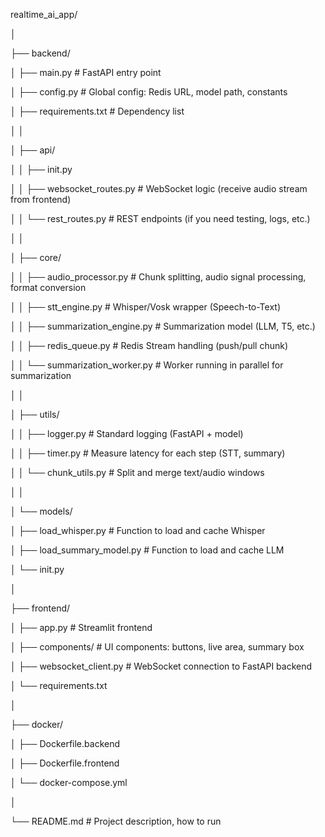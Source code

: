 realtime\_ai\_app/

│

├── backend/

│   ├── main.py                     # FastAPI entry point

│   ├── config.py                   # Global config: Redis URL, model path, constants

│   ├── requirements.txt            # Dependency list

│   │

│   ├── api/

│   │   ├── init.py

│   │   ├── websocket\_routes.py     # WebSocket logic (receive audio stream from frontend)

│   │   └── rest\_routes.py          # REST endpoints (if you need testing, logs, etc.)

│   │

│   ├── core/

│   │   ├── audio\_processor.py      # Chunk splitting, audio signal processing, format conversion

│   │   ├── stt\_engine.py           # Whisper/Vosk wrapper (Speech-to-Text)

│   │   ├── summarization\_engine.py # Summarization model (LLM, T5, etc.)

│   │   ├── redis\_queue.py          # Redis Stream handling (push/pull chunk)

│   │   └── summarization\_worker.py # Worker running in parallel for summarization

│   │

│   ├── utils/

│   │   ├── logger.py               # Standard logging (FastAPI + model)

│   │   ├── timer.py                # Measure latency for each step (STT, summary)

│   │   └── chunk\_utils.py          # Split and merge text/audio windows

│   │

│   └── models/

│       ├── load\_whisper.py         # Function to load and cache Whisper

│       ├── load\_summary\_model.py   # Function to load and cache LLM

│       └── init.py

│

├── frontend/

│   ├── app.py                      # Streamlit frontend

│   ├── components/                 # UI components: buttons, live area, summary box

│   ├── websocket\_client.py         # WebSocket connection to FastAPI backend

│   └── requirements.txt

│

├── docker/

│   ├── Dockerfile.backend

│   ├── Dockerfile.frontend

│   └── docker-compose.yml

│

└── README.md                       # Project description, how to run

